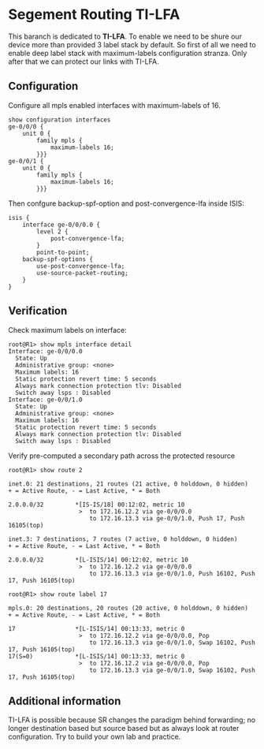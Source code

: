 # Segement Routing TI-LFA

This baranch is dedicated to **TI-LFA**. To enable we need to be shure our device more than provided 3 label stack by default. So first of all we need to enable deep label stack with maximum-labels configuration stranza. Only after that we can protect our links with TI-LFA.

## Configuration
Configure all mpls enabled interfaces with maximum-labels of 16.
```
show configuration interfaces             
ge-0/0/0 {
    unit 0 {
        family mpls {
            maximum-labels 16;
        }}}
ge-0/0/1 {
    unit 0 {
        family mpls {
            maximum-labels 16;
        }}}
```
Then confgure backup-spf-option and post-convergence-lfa inside ISIS:
```
isis {
    interface ge-0/0/0.0 {
        level 2 {
            post-convergence-lfa;
        }
        point-to-point;
    backup-spf-options {
        use-post-convergence-lfa;
        use-source-packet-routing;
    }
}
```

## Verification
Check maximum labels on interface:
```
root@R1> show mpls interface detail 
Interface: ge-0/0/0.0
  State: Up
  Administrative group: <none>
  Maximum labels: 16
  Static protection revert time: 5 seconds
  Always mark connection protection tlv: Disabled
  Switch away lsps : Disabled
Interface: ge-0/0/1.0
  State: Up
  Administrative group: <none>
  Maximum labels: 16
  Static protection revert time: 5 seconds
  Always mark connection protection tlv: Disabled
  Switch away lsps : Disabled
```
Verify pre-computed a secondary path across the protected resource
```
root@R1> show route 2 

inet.0: 21 destinations, 21 routes (21 active, 0 holddown, 0 hidden)
+ = Active Route, - = Last Active, * = Both

2.0.0.0/32         *[IS-IS/18] 00:12:02, metric 10
                    >  to 172.16.12.2 via ge-0/0/0.0
                       to 172.16.13.3 via ge-0/0/1.0, Push 17, Push 16105(top)

inet.3: 7 destinations, 7 routes (7 active, 0 holddown, 0 hidden)
+ = Active Route, - = Last Active, * = Both

2.0.0.0/32         *[L-ISIS/14] 00:12:02, metric 10
                    >  to 172.16.12.2 via ge-0/0/0.0
                       to 172.16.13.3 via ge-0/0/1.0, Push 16102, Push 17, Push 16105(top)

root@R1> show route label 17 

mpls.0: 20 destinations, 20 routes (20 active, 0 holddown, 0 hidden)
+ = Active Route, - = Last Active, * = Both

17                 *[L-ISIS/14] 00:13:33, metric 0
                    >  to 172.16.12.2 via ge-0/0/0.0, Pop      
                       to 172.16.13.3 via ge-0/0/1.0, Swap 16102, Push 17, Push 16105(top)
17(S=0)            *[L-ISIS/14] 00:13:33, metric 0
                    >  to 172.16.12.2 via ge-0/0/0.0, Pop      
                       to 172.16.13.3 via ge-0/0/1.0, Swap 16102, Push 17, Push 16105(top)
```

## Additional information
TI-LFA is possible because SR changes the paradigm behind forwarding; no longer destination based but source based but as always look at router configuration. Try to build your own lab and practice.